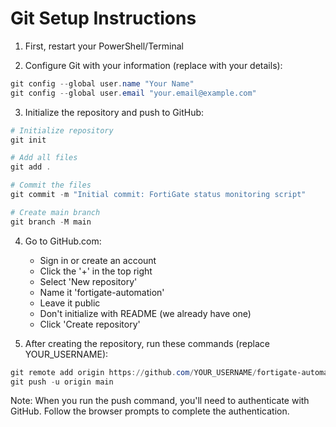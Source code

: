 # Git Setup Instructions

1. First, restart your PowerShell/Terminal

2. Configure Git with your information (replace with your details):
```powershell
git config --global user.name "Your Name"
git config --global user.email "your.email@example.com"
```

3. Initialize the repository and push to GitHub:
```powershell
# Initialize repository
git init

# Add all files
git add .

# Commit the files
git commit -m "Initial commit: FortiGate status monitoring script"

# Create main branch
git branch -M main
```

4. Go to GitHub.com:
   - Sign in or create an account
   - Click the '+' in the top right
   - Select 'New repository'
   - Name it 'fortigate-automation'
   - Leave it public
   - Don't initialize with README (we already have one)
   - Click 'Create repository'

5. After creating the repository, run these commands (replace YOUR_USERNAME):
```powershell
git remote add origin https://github.com/YOUR_USERNAME/fortigate-automation.git
git push -u origin main
```

Note: When you run the push command, you'll need to authenticate with GitHub. Follow the browser prompts to complete the authentication.
